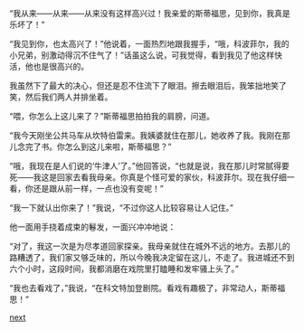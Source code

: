 
“我从来——从来——从来没有这样高兴过！我亲爱的斯蒂福思，见到你，我真是乐坏了！”

“我见到你，也太高兴了！”他说着，一面热烈地跟我握手，“哦，科波菲尔，我的小兄弟，别激动得沉不住气了！”话虽这么说，可我觉得，看到我见了他这样快活，他也是很高兴的。

我虽然下了最大的决心，但还是忍不住流下了眼泪。擦去眼泪后，我笨拙地笑了笑，然后我们两人并排坐着。

“喂，你怎么上这儿来了？”斯蒂福思拍拍我的肩膀，问道。

“我今天刚坐公共马车从坎特伯雷来。我姨婆就住在那儿，她收养了我。我刚在那儿念完了书。你怎么到这儿来啦，斯蒂福思？”

“哦，我现在是人们说的‘牛津人’了。”他回答说，“也就是说，我在那儿时常腻得要死——我这是回家去看我母亲。你真是个怪可爱的家伙，科波菲尔。现在我仔细一看，你还是跟从前一样，一点也没有变呢！”

“我一下就认出你来了！”我说，“不过你这人比较容易让人记住。”

他一面用手挠着成束的鬈发，一面兴冲冲地说：

“对了，我这一次是为尽孝道回家探亲。我母亲就住在城外不远的地方。去那儿的路糟透了，我们家又够乏味的，所以今晚我决定留在这儿，不走了。我进城还不到六个小时，这段时间，我都消磨在戏院里打瞌睡和发牢骚上头了。”

“我也去看戏了，”我说，“在科文特加登剧院。看戏有趣极了，非常动人，斯蒂福思！”

[next](page259.md)